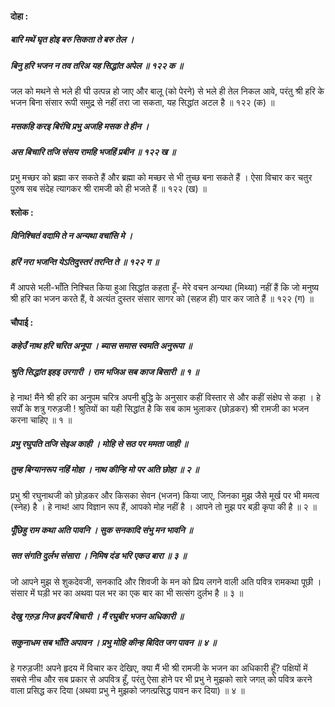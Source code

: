 #### दोहा :

##### बारि मथें घृत होइ बरु सिकता ते बरु तेल ।
##### बिनु हरि भजन न तव तरिअ यह सिद्धांत अपेल ॥ १२२ क ॥

जल को मथने से भले ही घी उत्पन्न हो जाए और बालू (को पेरने) से भले ही तेल निकल आवे, परंतु श्री हरि के भजन बिना संसार रूपी समुद्र से नहीं तरा जा सकता, यह सिद्धांत अटल है ॥ १२२ (क) ॥

##### मसकहि करइ बिरंचि प्रभु अजहि मसक ते हीन ।
##### अस बिचारि तजि संसय रामहि भजहिं प्रबीन ॥ १२२ ख ॥

प्रभु मच्छर को ब्रह्मा कर सकते हैं और ब्रह्मा को मच्छर से भी तुच्छ बना सकते हैं । ऐसा विचार कर चतुर पुरुष सब संदेह त्यागकर श्री रामजी को ही भजते हैं ॥ १२२ (ख) ॥

#### श्लोक :

##### विनिश्चितं वदामि ते न अन्यथा वचांसि मे ।
##### हरिं नरा भजन्ति येऽतिदुस्तरं तरन्ति ते ॥ १२२ ग ॥

मैं आपसे भली-भाँति निश्चित किया हुआ सिद्धांत कहता हूँ- मेरे वचन अन्यथा (मिथ्या) नहीं हैं कि जो मनुष्य श्री हरि का भजन करते हैं, वे अत्यंत दुस्तर संसार सागर को (सहज ही) पार कर जाते हैं ॥ १२२ (ग) ॥

#### चौपाई :

##### कहेउँ नाथ हरि चरित अनूपा । ब्यास समास स्वमति अनुरूपा ॥
##### श्रुति सिद्धांत इहइ उरगारी । राम भजिअ सब काज बिसारी ॥ १ ॥

हे नाथ! मैंने श्री हरि का अनुपम चरित्र अपनी बुद्धि के अनुसार कहीं विस्तार से और कहीं संक्षेप से कहा । हे सर्पों के शत्रु गरुड़जी ! श्रुतियों का यही सिद्धांत है कि सब काम भुलाकर (छोड़कर) श्री रामजी का भजन करना चाहिए ॥ १ ॥

##### प्रभु रघुपति तजि सेइअ काही । मोहि से सठ पर ममता जाही ॥
##### तुम्ह बिग्यानरूप नहिं मोहा । नाथ कीन्हि मो पर अति छोहा ॥ २ ॥

प्रभु श्री रघुनाथजी को छो़ड़कर और किसका सेवन (भजन) किया जाए, जिनका मुझ जैसे मूर्ख पर भी ममत्व (स्नेह) है । हे नाथ! आप विज्ञान रूप हैं, आपको मोह नहीं है । आपने तो मुझ पर बड़ी कृपा की है ॥ २ ॥

##### पूँछिहु राम कथा अति पावनि । सुक सनकादि संभु मन भावनि ॥
##### सत संगति दुर्लभ संसारा । निमिष दंड भरि एकउ बारा ॥ ३ ॥

जो आपने मुझ से शुकदेवजी, सनकादि और शिवजी के मन को प्रिय लगने वाली अति पवित्र रामकथा पूछी । संसार में घड़ी भर का अथवा पल भर का एक बार का भी सत्संग दुर्लभ है ॥ ३ ॥

##### देखु गरु़ड़ निज हृदयँ बिचारी । मैं रघुबीर भजन अधिकारी ॥
##### सकुनाधम सब भाँति अपावन । प्रभु मोहि कीन्ह बिदित जग पावन ॥ ४ ॥

हे गरुड़जी! अपने हृदय में विचार कर देखिए, क्या मैं भी श्री रामजी के भजन का अधिकारी हूँ? पक्षियों में सबसे नीच और सब प्रकार से अपवित्र हूँ, परंतु ऐसा होने पर भी प्रभु ने मुझको सारे जगत् को पवित्र करने वाला प्रसिद्ध कर दिया (अथवा प्रभु ने मुझको जगत्प्रसिद्ध पावन कर दिया) ॥ ४ ॥